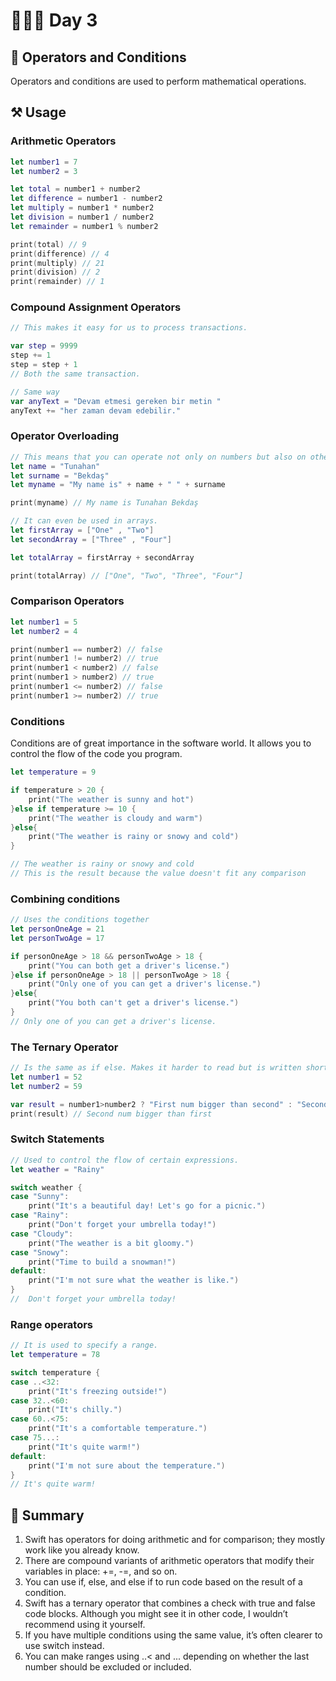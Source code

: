 # 👨🏻‍💻 Day 3

## 📖 Operators and Conditions 
Operators and conditions are used to perform mathematical operations.

## ⚒️ Usage 

### Arithmetic Operators

```swift
let number1 = 7
let number2 = 3

let total = number1 + number2
let difference = number1 - number2
let multiply = number1 * number2
let division = number1 / number2
let remainder = number1 % number2

print(total) // 9
print(difference) // 4
print(multiply) // 21
print(division) // 2
print(remainder) // 1
```

### Compound Assignment Operators
```swift
// This makes it easy for us to process transactions.

var step = 9999
step += 1
step = step + 1
// Both the same transaction.

// Same way
var anyText = "Devam etmesi gereken bir metin "
anyText += "her zaman devam edebilir."
```

### Operator Overloading
```swift
// This means that you can operate not only on numbers but also on other types of variables. 
let name = "Tunahan"
let surname = "Bekdaş"
let myname = "My name is" + name + " " + surname

print(myname) // My name is Tunahan Bekdaş

// It can even be used in arrays.
let firstArray = ["One" , "Two"]
let secondArray = ["Three" , "Four"]

let totalArray = firstArray + secondArray

print(totalArray) // ["One", "Two", "Three", "Four"]
```

### Comparison Operators

```swift
let number1 = 5
let number2 = 4

print(number1 == number2) // false
print(number1 != number2) // true
print(number1 < number2) // false
print(number1 > number2) // true
print(number1 <= number2) // false
print(number1 >= number2) // true
```
### Conditions
Conditions are of great importance in the software world. It allows you to control the flow of the code you program.

```swift
let temperature = 9

if temperature > 20 {
    print("The weather is sunny and hot")
}else if temperature >= 10 {
    print("The weather is cloudy and warm")
}else{
    print("The weather is rainy or snowy and cold")
}

// The weather is rainy or snowy and cold
// This is the result because the value doesn't fit any comparison
```
### Combining conditions

```swift
// Uses the conditions together
let personOneAge = 21
let personTwoAge = 17

if personOneAge > 18 && personTwoAge > 18 {
    print("You can both get a driver's license.")
}else if personOneAge > 18 || personTwoAge > 18 {
    print("Only one of you can get a driver's license.")
}else{
    print("You both can't get a driver's license.")
}
// Only one of you can get a driver's license.
```

### The Ternary Operator
```swift
// Is the same as if else. Makes it harder to read but is written shorter.
let number1 = 52
let number2 = 59

var result = number1>number2 ? "First num bigger than second" : "Second num bigger than first"
print(result) // Second num bigger than first
```

### Switch Statements
```swift
// Used to control the flow of certain expressions.
let weather = "Rainy"

switch weather {
case "Sunny":
    print("It's a beautiful day! Let's go for a picnic.")
case "Rainy":
    print("Don't forget your umbrella today!")
case "Cloudy":
    print("The weather is a bit gloomy.")
case "Snowy":
    print("Time to build a snowman!")
default:
    print("I'm not sure what the weather is like.")
}
//  Don't forget your umbrella today!
```

### Range operators
```swift
// It is used to specify a range.
let temperature = 78

switch temperature {
case ..<32:
    print("It's freezing outside!")
case 32..<60:
    print("It's chilly.")
case 60..<75:
    print("It's a comfortable temperature.")
case 75...:
    print("It's quite warm!")
default:
    print("I'm not sure about the temperature.")
}
// It's quite warm!
```

## 📖 Summary
1. Swift has operators for doing arithmetic and for comparison; they mostly work like you already know.
2. There are compound variants of arithmetic operators that modify their variables in place: +=, -=, and so on.
3. You can use if, else, and else if to run code based on the result of a condition.
4. Swift has a ternary operator that combines a check with true and false code blocks. Although you might see it in other code, I wouldn’t recommend using it yourself.
5. If you have multiple conditions using the same value, it’s often clearer to use switch instead.
6. You can make ranges using ..< and ... depending on whether the last number should be excluded or included.





















